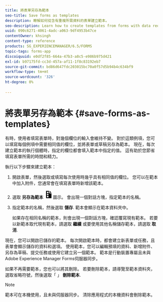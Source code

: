 ```yaml
---
title: 將表單另存為範本
seo-title: Save forms as templates
description: 瞭解如何從含有重複所需資料的表單建立範本。
seo-description: Learn how to create templates from forms with data required repeatedly.
uuid: 090c6271-4061-4adc-a063-9df4953b47ce
contentOwner: khsingh
content-type: reference
products: SG_EXPERIENCEMANAGER/6.5/FORMS
topic-tags: forms-app
discoiquuid: e0df2f85-664a-47b3-a8c5-e986b975d421
exl-id: b97175fd-cc3d-457a-af11-1f8c83192eb7
source-git-commit: bd86d647fdc203015bc70a0f57d5b94b4c634bf9
workflow-type: tm+mt
source-wordcount: '326'
ht-degree: 0%

---
```


# 將表單另存為範本 {#save-forms-as-templates}

有時，使用者填寫表單時，對幾個欄位的輸入會維持不變。 對於這類例項，您可以填寫每個例項中需要相同值的欄位，並將表單或草稿另存為範本。 現在，每次建立範本的執行個體時，指定的欄位都會填入範本中指定的值。 這有助於您節省填寫表單所需的時間和精力。

執行以下步驟來建立範本：

1. 開啟表單，然後選取或填寫每次使用時幾乎具有相同值的欄位。 您可以在範本中加入附件，您通常會在填寫表單時新增該範本。
1. 選取 **另存為範本** ![save_as_template](assets/save_as_template.png)圖示。 會出現一個對話方塊，指定範本的名稱。
1. 指定範本的名稱，然後選取 **儲存**. 範本會顯示在範本資料夾中。

   如果存在相同名稱的範本，則會出現一個對話方塊，確認覆寫現有範本。 若要以新範本取代現有範本，請選取 **繼續** 或要使用其他名稱儲存範本，請選取 **取消**.

現在，您可以開啟已儲存的範本。 每次開啟範本時，都會建立新表單或任務，且表單會顯示儲存的資料和選項。 使用範本，您可以編輯預填的資料、新增附件、另存為草稿、提交任務或使用它建立另一個範本。 範本是行動裝置專屬且未與Adobe Experience Manager Forms伺服器同步。

如果不再需要範本，您也可以將其刪除。 若要刪除範本，請導覽至範本資料夾，選取省略符號，然後選取「 」 **刪除範本**.

>[!NOTE]
>
>範本可在本機使用，且未與伺服器同步。 清除應用程式的本機資料會刪除範本。
